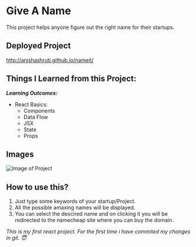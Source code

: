 # Give A Name
This project helps anyone figure out the right name for their startups.

## Deployed Project
http://anishashruti.github.io/nameit/

## Things I Learned from this Project:
_**Learning Outcomes:**_

- React Basics:
    - Components
    - Data Flow
    - JSX
    - State
    - Props

## Images

![Image of Project]()

## How to use this?

1. Just type some keywords of your startup/Project. 
2. All the possible amaxing names will be displayed.
3. You can select the descired name and on clicking it you will be redirected to the namecheap site where you can buy the domain.  

*This is my first react project.
For the first time i have commited my changes in git. :innocent:*